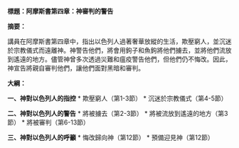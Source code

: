 **標題：阿摩斯書第四章：神審判的警告**

**摘要：**

講員在阿摩斯書第四章中，指出以色列人過著奢華放縱的生活，欺壓窮人，並沉迷於宗教儀式而遠離神。神警告他們，將會用鉤子和魚鉤將他們擄去，並將他們流放到遙遠的地方。儘管神曾多次透過災難和瘟疫警告他們，但他們仍不悔改。因此，神宣告將親自審判他們，讓他們面對黑暗和審判。

**大綱：**

**一、神對以色列人的指控**
    * 欺壓窮人（第1-3節）
    * 沉迷於宗教儀式（第4-5節）

**二、神對以色列人的警告**
    * 將被擄去（第2-3節）
    * 將被流放到遙遠的地方（第3節）
    * 將被審判（第6-13節）

**三、神對以色列人的呼籲**
    * 悔改歸向神（第12節）
    * 預備迎見神（第12節）